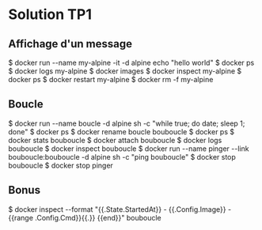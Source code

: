 # Solution TP1

## Affichage d'un message

$ docker run --name my-alpine -it -d alpine echo "hello world"
$ docker ps
$ docker logs my-alpine
$ docker images
$ docker inspect my-alpine
$ docker ps
$ docker restart my-alpine
$ docker rm -f my-alpine

## Boucle

$ docker run --name boucle -d alpine sh -c "while true; do date; sleep 1; done"
$ docker ps
$ docker rename boucle bouboucle
$ docker ps
$ docker stats bouboucle
$ docker attach bouboucle
$ docker logs bouboucle
$ docker inspect bouboucle
$ docker run --name pinger --link bouboucle:bouboucle -d alpine sh -c "ping bouboucle"
$ docker stop bouboucle
$ docker stop pinger

## Bonus

$ docker inspect --format "{{.State.StartedAt}} - {{.Config.Image}} - {{range .Config.Cmd}}{{.}} {{end}}" bouboucle

